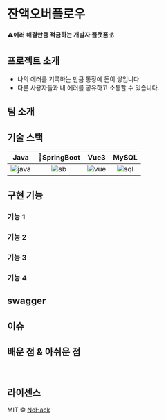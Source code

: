 # 잔액오버플로우
⚠️**에러 해결만큼 적금하는 개발자 플랫폼**💰

## 프로젝트 소개
- 나의 에러를 기록하는 만큼 통장에 돈이 쌓입니다.
- 다른 사용자들과 내 에러를 공유하고 소통할 수 있습니다.

## 팀 소개

## 기술 스택

| Java | SpringBoot |  Vue3   |  MySQL   |
| :--------: | :--------: | :------: | :-----: |
|   ![java]    |   ![sb]    | ![vue] | ![sql] |


## 구현 기능

### 기능 1

### 기능 2

### 기능 3

### 기능 4

## swagger

## 이슈

## 배운 점 & 아쉬운 점

<p align="justify">

</p>

<br>

## 라이센스

MIT &copy; [NoHack](mailto:lbjp114@gmail.com)

<!-- Stack Icon src Refernces -->
[java]: /images/stack/javascript.svg
[sb]: /images/stack/typescript.svg
[vue]: /images/stack/react.svg
[sql]: /images/stack/node.svg

